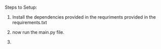 Steps to Setup:

1. Install the dependencies provided in the requriments provided in the requirements.txt

2. now run the main.py file.

3. 
